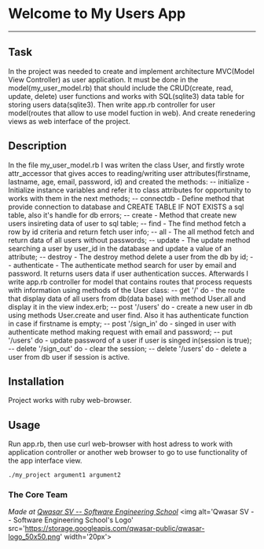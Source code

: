 # Welcome to My Users App
***

## Task
In the project was needed to create and implement architecture  MVC(Model View Controller) as user application. It must be done in the model(my_user_model.rb) that should include the CRUD(create, read, update, delete) user functions and works with SQL(sqlite3) data table for storing users data(sqlite3). Then write app.rb controller for user model(routes that allow to use model fuction in web). And create renedering views as web interface of the project.

## Description
In the file my_user_model.rb I was writen the class User, and firstly wrote attr_accessor that gives acces to reading/writing user attributes(firstname, lastname, age, email, password, id) and created the methods:
-- initialize - Initialize instance variables and refer it to class attributes for opportunity to works with them in the next methods;
-- connectdb - Define method that provide connection to database and CREATE TABLE IF NOT EXISTS a sql table, also it's handle for db errors;
-- create - Method that create new users insireting data of user to sql table;
-- find - The find method fetch a row by id criteria and return fetch user info;
-- all - The all method fetch and return data of all users without passwords;
-- update - The update method searching a user by user_id in the database and update a value of an attribute;
-- destroy - The destroy method delete a user from the db by id;
-- authenticate - The authenticate method search for user by email and password. It returns users data if user authentication succes.
Afterwards I write app.rb controller for model that contains routes that process requests with information using methods of the User class:
-- get '/' do - the route that display data of all users from db(data base) with method User.all and display it in the view index.erb;
-- post '/users' do - create a new user in db using methods User.create and user find. Also it has authenticate function in case if firstname is empty;
-- post '/sign_in' do - singed in user with authenticate method making request with email and password;
-- put '/users' do - update password of a user if user is singed in(session is true);
-- delete '/sign_out' do - clear the session;
-- delete '/users' do - delete a user from db user if session is active.


## Installation
Project works with ruby web-browser.

## Usage
Run app.rb, then use curl web-browser with host adress to work with application controller or another web browser to go to use functionality of the app interface view.
```
./my_project argument1 argument2
```

### The Core Team


<span><i>Made at <a href='https://qwasar.io'>Qwasar SV -- Software Engineering School</a></i></span>
<span><img alt='Qwasar SV -- Software Engineering School's Logo' src='https://storage.googleapis.com/qwasar-public/qwasar-logo_50x50.png' width='20px'></span>
